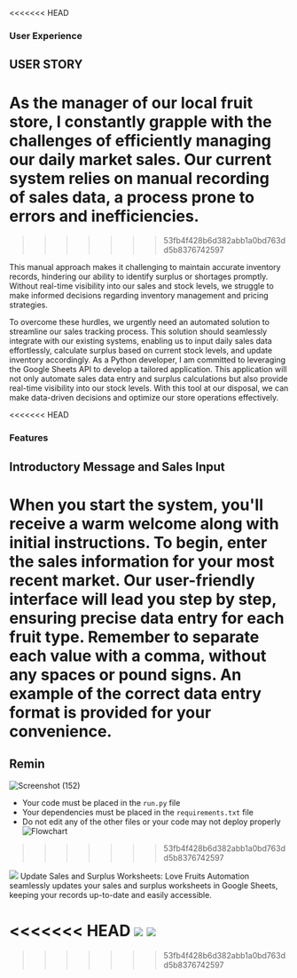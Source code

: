 <<<<<<< HEAD
### User Experience
## USER STORY
As the manager of our local fruit store, I constantly grapple with the challenges of efficiently managing our daily market sales. Our current system relies on manual recording of sales data, a process prone to errors and inefficiencies.
=======

>>>>>>> 53fb4f428b6d382abb1a0bd763dd5b8376742597

This manual approach makes it challenging to maintain accurate inventory records, hindering our ability to identify surplus or shortages promptly. Without real-time visibility into our sales and stock levels, we struggle to make informed decisions regarding inventory management and pricing strategies.

To overcome these hurdles, we urgently need an automated solution to streamline our sales tracking process. This solution should seamlessly integrate with our existing systems, enabling us to input daily sales data effortlessly, calculate surplus based on current stock levels, and update inventory accordingly.
As a Python developer, I am committed to leveraging the Google Sheets API to develop a tailored application. This application will not only automate sales data entry and surplus calculations but also provide real-time visibility into our stock levels. With this tool at our disposal, we can make data-driven decisions and optimize our store operations effectively.

<<<<<<< HEAD

### Features
## Introductory Message and Sales Input
When you start the system, you'll receive a warm welcome along with initial instructions. To begin, enter the sales information for your most recent market. Our user-friendly interface will lead you step by step, ensuring precise data entry for each fruit type. Remember to separate each value with a comma, without any spaces or pound signs. An example of the correct data entry format is provided for your convenience.
=======


## Remin
![Screenshot (152)](https://github.com/tochi-bot/LoveFruits/assets/77632001/ff8df4a4-e8f6-4e60-b675-7299ad9c20be)


- Your code must be placed in the `run.py` file
- Your dependencies must be placed in the `requirements.txt` file
- Do not edit any of the other files or your code may not deploy properly
![Flowchart](https://github.com/tochi-bot/LoveFruits/assets/77632001/5681cb80-295f-4692-9bae-d924bbd85626)
>>>>>>> 53fb4f428b6d382abb1a0bd763dd5b8376742597

<img src="images/welcome.png">
 Update Sales and Surplus Worksheets: Love Fruits Automation seamlessly updates your sales and surplus worksheets in Google Sheets, keeping your records up-to-date and easily accessible.

<<<<<<< HEAD
<img src="/workspace/LoveFruits/node_modules/sales_works_.png">
<img src="/workspace/LoveFruits/node_modules/updated%20surplus.png">
=======
>>>>>>> 53fb4f428b6d382abb1a0bd763dd5b8376742597





